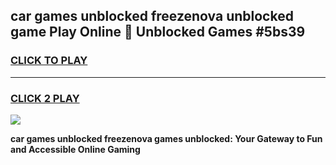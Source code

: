 
## car games unblocked freezenova unblocked game Play Online 👋 Unblocked Games #5bs39
<h3>
<a href="https://premium.freeplayer.one?title=car_games_unblocked_freezenova&ref=21F">CLICK TO PLAY</a></h3>
<hr>

<h3>
<a href="https://premium.freeplayer.one?title=car_games_unblocked_freezenova&ref=21F">CLICK 2 PLAY</a>
  
</h3>

<a href="https://premium.freeplayer.one?title=car_games_unblocked_freezenova&ref=21F/"><img src="https://clearcache.store/games.png"></a>


**car games unblocked freezenova games unblocked: Your Gateway to Fun and Accessible Online Gaming**
